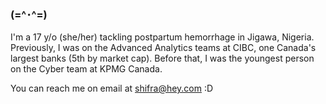 ### (=^･^=)

I'm a 17 y/o (she/her) tackling postpartum hemorrhage in Jigawa, Nigeria. Previously, I was on the Advanced Analytics teams at CIBC, one Canada's largest banks (5th by market cap). Before that, I was the youngest person on the Cyber team at KPMG Canada.

You can reach me on email at shifra@hey.com :D

